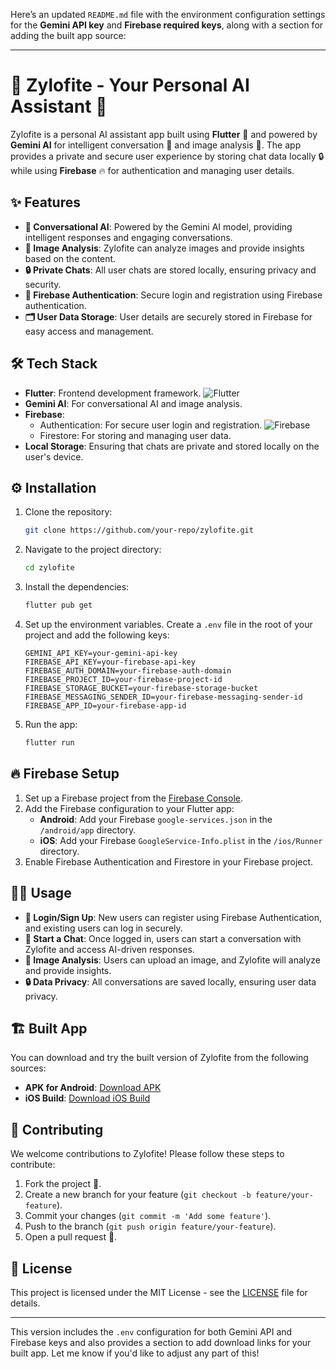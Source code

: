 Here’s an updated `README.md` file with the environment configuration settings for the **Gemini API key** and **Firebase required keys**, along with a section for adding the built app source:

---

# 🧠 Zylofite - Your Personal AI Assistant 🤖

Zylofite is a personal AI assistant app built using **Flutter** 🚀 and powered by **Gemini AI** for intelligent conversation 💬 and image analysis 📸. The app provides a private and secure user experience by storing chat data locally 🔒 while using **Firebase** 🔥 for authentication and managing user details.

## ✨ Features

- **💬 Conversational AI**: Powered by the Gemini AI model, providing intelligent responses and engaging conversations.
- **📸 Image Analysis**: Zylofite can analyze images and provide insights based on the content.
- **🔒 Private Chats**: All user chats are stored locally, ensuring privacy and security.
- **🔑 Firebase Authentication**: Secure login and registration using Firebase authentication.
- **🗂️ User Data Storage**: User details are securely stored in Firebase for easy access and management.

## 🛠️ Tech Stack

- **Flutter**: Frontend development framework. ![Flutter](https://img.shields.io/badge/Flutter-blue?logo=flutter&logoColor=white)
- **Gemini AI**: For conversational AI and image analysis.
- **Firebase**:
  - Authentication: For secure user login and registration. ![Firebase](https://img.shields.io/badge/Firebase-yellow?logo=firebase&logoColor=white)
  - Firestore: For storing and managing user data.
- **Local Storage**: Ensuring that chats are private and stored locally on the user's device.

## ⚙️ Installation

1. Clone the repository:
   ```bash
   git clone https://github.com/your-repo/zylofite.git
   ```

2. Navigate to the project directory:
   ```bash
   cd zylofite
   ```

3. Install the dependencies:
   ```bash
   flutter pub get
   ```

4. Set up the environment variables. Create a `.env` file in the root of your project and add the following keys:

   ```env
   GEMINI_API_KEY=your-gemini-api-key
   FIREBASE_API_KEY=your-firebase-api-key
   FIREBASE_AUTH_DOMAIN=your-firebase-auth-domain
   FIREBASE_PROJECT_ID=your-firebase-project-id
   FIREBASE_STORAGE_BUCKET=your-firebase-storage-bucket
   FIREBASE_MESSAGING_SENDER_ID=your-firebase-messaging-sender-id
   FIREBASE_APP_ID=your-firebase-app-id
   ```

5. Run the app:
   ```bash
   flutter run
   ```

## 🔥 Firebase Setup

1. Set up a Firebase project from the [Firebase Console](https://console.firebase.google.com/).
2. Add the Firebase configuration to your Flutter app:
   - **Android**: Add your Firebase `google-services.json` in the `/android/app` directory.
   - **iOS**: Add your Firebase `GoogleService-Info.plist` in the `/ios/Runner` directory.
3. Enable Firebase Authentication and Firestore in your Firebase project.

## 🧑‍💻 Usage

- **🔐 Login/Sign Up**: New users can register using Firebase Authentication, and existing users can log in securely.
- **💬 Start a Chat**: Once logged in, users can start a conversation with Zylofite and access AI-driven responses.
- **📸 Image Analysis**: Users can upload an image, and Zylofite will analyze and provide insights.
- **🔒 Data Privacy**: All conversations are saved locally, ensuring user data privacy.

## 🏗️ Built App

You can download and try the built version of Zylofite from the following sources:

- **APK for Android**: [Download APK](https://link-to-apk)
- **iOS Build**: [Download iOS Build](https://link-to-ios-build)

## 🤝 Contributing

We welcome contributions to Zylofite! Please follow these steps to contribute:

1. Fork the project 🍴.
2. Create a new branch for your feature (`git checkout -b feature/your-feature`).
3. Commit your changes (`git commit -m 'Add some feature'`).
4. Push to the branch (`git push origin feature/your-feature`).
5. Open a pull request 🔄.

## 📜 License

This project is licensed under the MIT License - see the [LICENSE](LICENSE) file for details.

---

This version includes the `.env` configuration for both Gemini API and Firebase keys and also provides a section to add download links for your built app. Let me know if you'd like to adjust any part of this!
